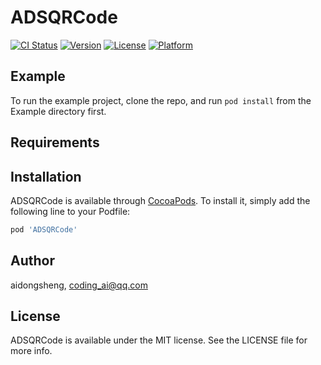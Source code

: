 # ADSQRCode

[![CI Status](http://img.shields.io/travis/aidongsheng/ADSQRCode.svg?style=flat)](https://travis-ci.org/aidongsheng/ADSQRCode)
[![Version](https://img.shields.io/cocoapods/v/ADSQRCode.svg?style=flat)](http://cocoapods.org/pods/ADSQRCode)
[![License](https://img.shields.io/cocoapods/l/ADSQRCode.svg?style=flat)](http://cocoapods.org/pods/ADSQRCode)
[![Platform](https://img.shields.io/cocoapods/p/ADSQRCode.svg?style=flat)](http://cocoapods.org/pods/ADSQRCode)

## Example

To run the example project, clone the repo, and run `pod install` from the Example directory first.

## Requirements

## Installation

ADSQRCode is available through [CocoaPods](http://cocoapods.org). To install
it, simply add the following line to your Podfile:

```ruby
pod 'ADSQRCode'
```

## Author

aidongsheng, coding_ai@qq.com

## License

ADSQRCode is available under the MIT license. See the LICENSE file for more info.
